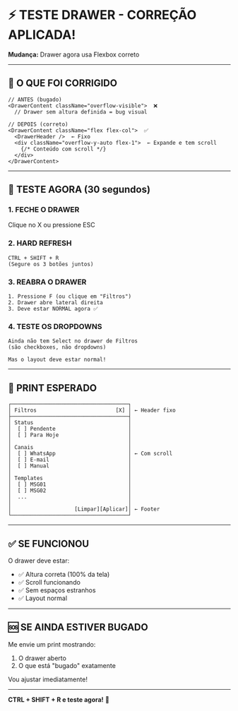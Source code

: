 # ⚡ TESTE DRAWER - CORREÇÃO APLICADA!

**Mudança:** Drawer agora usa Flexbox correto

---

## 🔧 O QUE FOI CORRIGIDO

```tsx
// ANTES (bugado)
<DrawerContent className="overflow-visible">  ❌
  // Drawer sem altura definida = bug visual

// DEPOIS (correto)
<DrawerContent className="flex flex-col">  ✅
  <DrawerHeader />  ← Fixo
  <div className="overflow-y-auto flex-1">  ← Expande e tem scroll
    {/* Conteúdo com scroll */}
  </div>
</DrawerContent>
```

---

## 🚀 TESTE AGORA (30 segundos)

### **1. FECHE O DRAWER**
Clique no X ou pressione ESC

### **2. HARD REFRESH**
```
CTRL + SHIFT + R
(Segure os 3 botões juntos)
```

### **3. REABRA O DRAWER**
```
1. Pressione F (ou clique em "Filtros")
2. Drawer abre lateral direita
3. Deve estar NORMAL agora ✅
```

### **4. TESTE OS DROPDOWNS**
```
Ainda não tem Select no drawer de Filtros
(são checkboxes, não dropdowns)

Mas o layout deve estar normal!
```

---

## 📸 PRINT ESPERADO

```
┌─────────────────────────────────────┐
│ Filtros                         [X] │ ← Header fixo
├─────────────────────────────────────┤
│ Status                              │
│  [ ] Pendente                       │
│  [ ] Para Hoje                      │
│                                     │
│ Canais                              │
│  [ ] WhatsApp                       │ ← Com scroll
│  [ ] E-mail                         │
│  [ ] Manual                         │
│                                     │
│ Templates                           │
│  [ ] MSG01                          │
│  [ ] MSG02                          │
│  ...                                │
│                                     │
│                    [Limpar][Aplicar]│ ← Footer
└─────────────────────────────────────┘
```

---

## ✅ SE FUNCIONOU

O drawer deve estar:
- ✅ Altura correta (100% da tela)
- ✅ Scroll funcionando
- ✅ Sem espaços estranhos
- ✅ Layout normal

---

## 🆘 SE AINDA ESTIVER BUGADO

Me envie um print mostrando:
1. O drawer aberto
2. O que está "bugado" exatamente

Vou ajustar imediatamente!

---

**CTRL + SHIFT + R e teste agora!** 🎯
